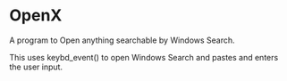 # OpenX
A program to Open anything searchable by Windows Search.

This uses keybd_event() to open Windows Search and pastes and enters the user input.
